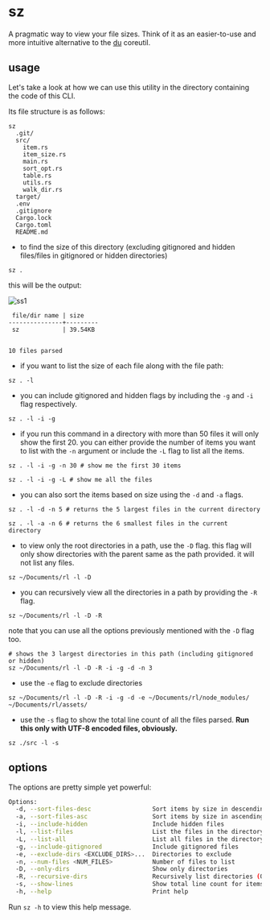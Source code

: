 # sz
A pragmatic way to view your file sizes. Think of it as an easier-to-use and more intuitive alternative to the
[du](https://www.gnu.org/software/coreutils/manual/html_node/du-invocation.html#du-invocation) coreutil.

## usage 

Let's take a look at how we can use this utility in the directory containing the code of this CLI.

Its file structure is as follows:

```
sz
  .git/
  src/
    item.rs
    item_size.rs
    main.rs
    sort_opt.rs
    table.rs
    utils.rs
    walk_dir.rs
  target/
  .env
  .gitignore
  Cargo.lock
  Cargo.toml
  README.md
```

- to find the size of this directory (excluding gitignored and hidden files/files in gitignored or hidden directories)
```
sz . 
```

this will be the output:

![ss1](https://i.imgur.com/5AVvRwg.png)

```
 file/dir name | size    
---------------+---------
 sz            | 39.54KB 


10 files parsed
```

- if you want to list the size of each file along with the file path:
```
sz . -l
```


- you can include gitignored and hidden flags by including the `-g` and `-i` flag respectively.
```
sz . -l -i -g
```

- if you run this command in a directory with more than 50 files it will only show the first 20.
  you can either provide the number of items you want to list with the `-n` argument or include the
  `-L` flag to list all the items.

```
sz . -l -i -g -n 30 # show me the first 30 items
```

```
sz . -l -i -g -L # show me all the files
```

- you can also sort the items based on size using the `-d` and `-a` flags.
```
sz . -l -d -n 5 # returns the 5 largest files in the current directory
```

```
sz . -l -a -n 6 # returns the 6 smallest files in the current directory
```

- to view only the root directories in a path, use the `-D` flag.
  this flag will only show directories with the parent same as the path provided.
  it will not list any files.
```
sz ~/Documents/rl -l -D
```

- you can recursively view all the directories in a path by providing the `-R` flag.
```
sz ~/Documents/rl -l -D -R
```

note that you can use all the options previously mentioned with the `-D` flag too.

```
# shows the 3 largest directories in this path (including gitignored or hidden)
sz ~/Documents/rl -l -D -R -i -g -d -n 3 
```

- use the `-e` flag to exclude directories
```
sz ~/Documents/rl -l -D -R -i -g -d -e ~/Documents/rl/node_modules/ ~/Documents/rl/assets/
```

<!-- warning: do not use the `-e` with the `-i` or `-g` flag. it gives   -->

- use the `-s` flag to show the total line count of all the files parsed. **Run this only with
  UTF-8 encoded files, obviously.**

```
sz ./src -l -s
```

## options

The options are pretty simple yet powerful:

```bash
Options:
  -d, --sort-files-desc                 Sort items by size in descending order
  -a, --sort-files-asc                  Sort items by size in ascending order
  -i, --include-hidden                  Include hidden files
  -l, --list-files                      List the files in the directory
  -L, --list-all                        List all files in the directory even if directory count exceeds 50
  -g, --include-gitignored              Include gitignored files
  -e, --exclude-dirs <EXCLUDE_DIRS>...  Directories to exclude
  -n, --num-files <NUM_FILES>           Number of files to list
  -D, --only-dirs                       Show only directories
  -R, --recursive-dirs                  Recursively list directories (Only to be used with -D flag)
  -s, --show-lines                      Show total line count for items
  -h, --help                            Print help
```

Run `sz -h` to view this help message.
